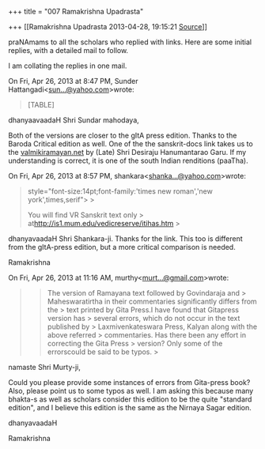 +++
title = "007 Ramakrishna Upadrasta"

+++
[[Ramakrishna Upadrasta	2013-04-28, 19:15:21 [Source](https://groups.google.com/g/samskrita/c/G3z9vLG6ybU)]]



praNAmams to all the scholars who replied with links. Here are some initial replies, with a detailed mail to follow.

I am collating the replies in one mail.

  

  

On Fri, Apr 26, 2013 at 8:47 PM, Sunder Hattangadi\<[sun...@yahoo.com]()\>wrote:  

> [TABLE]



  

  

dhanyaavaadaH Shri Sundar mahodaya,

  

Both of the versions are closer to the gItA press edition. Thanks to the Baroda Critical edition as well. One of the the sanskrit-docs link takes us to the [valmikiramayan.net](http://valmikiramayan.net) by (Late) Shri Desiraju Hanumantarao Garu. If my understanding is correct, it is one of the south Indian renditions (paaTha).

  

  

  

  

  

On Fri, Apr 26, 2013 at 8:57 PM, shankara\<[shanka...@yahoo.com]()\>wrote:

>  style="font-size:14pt;font-family:'times new roman','new york',times,serif"> >
>   
> You will find VR Sanskrit text only > at<http://is1.mum.edu/vedicreserve/itihas.htm> >
> 
> > 
> > 

  

dhanyavaadaH Shri Shankara-ji. Thanks for the link. This too is different from the gItA-press edition, but a more critical comparison is needed.

  

Ramakrishna

  

  

  

On Fri, Apr 26, 2013 at 11:16 AM, murthy\<[murt...@gmail.com]()\>wrote:  

> 
> > The version of Ramayana text followed by Govindaraja and > Maheswaratirtha in their commentaries significantly differs from the > text printed by Gita Press.I have found that Gitapress version has > several errors, which do not occur in the text published by > Laxmivenkateswara Press, Kalyan along with the above referred > commentaries. Has there been any effort in correcting the Gita Press > version? Only some of the errorscould be said to be typos. >
> 



  

namaste Shri Murty-ji,

  

Could you please provide some instances of errors from Gita-press book? Also, please point us to some typos as well. I am asking this because many bhakta-s as well as scholars consider this edition to be the quite "standard edition", and I believe this edition is the same as the Nirnaya Sagar edition.

  

dhanyavaadaH

Ramakrishna

